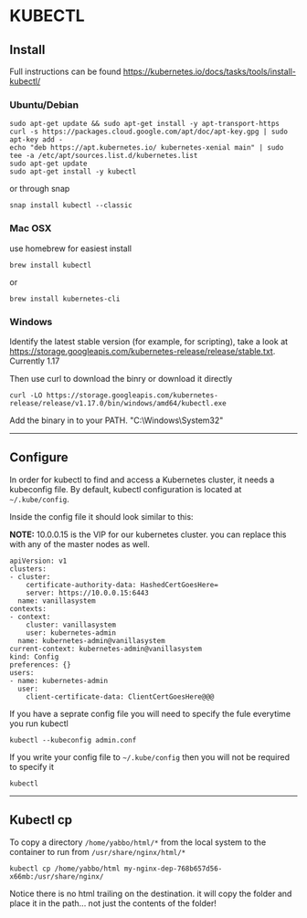 # KUBECTL

## Install
Full instructions can be found https://kubernetes.io/docs/tasks/tools/install-kubectl/

### Ubuntu/Debian

```
sudo apt-get update && sudo apt-get install -y apt-transport-https
curl -s https://packages.cloud.google.com/apt/doc/apt-key.gpg | sudo apt-key add -
echo "deb https://apt.kubernetes.io/ kubernetes-xenial main" | sudo tee -a /etc/apt/sources.list.d/kubernetes.list
sudo apt-get update
sudo apt-get install -y kubectl
```

or through snap 

```
snap install kubectl --classic
```

### Mac OSX 
use homebrew for easiest install

```
brew install kubectl 
```
or 
```
brew install kubernetes-cli
```

### Windows
Identify the latest stable version (for example, for scripting), take a look at https://storage.googleapis.com/kubernetes-release/release/stable.txt. Currently 1.17

Then use curl to download the binry or download it directly
```
curl -LO https://storage.googleapis.com/kubernetes-release/release/v1.17.0/bin/windows/amd64/kubectl.exe
```
Add the binary in to your PATH. "C:\Windows\System32"

---
## Configure
In order for kubectl to find and access a Kubernetes cluster, it needs a kubeconfig file. By default, kubectl configuration is located at ```~/.kube/config```. 

Inside the config file it should look similar to this:

<b>NOTE:</b> 10.0.0.15 is the VIP for our kubernetes cluster. you can replace this with any of the master nodes as well.
```
apiVersion: v1
clusters:
- cluster:
    certificate-authority-data: HashedCertGoesHere=
    server: https://10.0.0.15:6443
  name: vanillasystem
contexts:
- context:
    cluster: vanillasystem
    user: kubernetes-admin
  name: kubernetes-admin@vanillasystem
current-context: kubernetes-admin@vanillasystem
kind: Config
preferences: {}
users:
- name: kubernetes-admin
  user:
    client-certificate-data: ClientCertGoesHere@@@      
```

If you have a seprate config file you will need to specify the fule everytime you run kubectl
```
kubectl --kubeconfig admin.conf
```
If you write your config file to  ```~/.kube/config``` then you will not be required to specify it
```
kubectl
```

---
## Kubectl cp

To copy a directory ```/home/yabbo/html/*``` from the local system to the container to run from ```/usr/share/nginx/html/*```
```
kubectl cp /home/yabbo/html my-nginx-dep-768b657d56-x66mb:/usr/share/nginx/
```
Notice there is no html trailing on the destination. it will copy the folder and place it in the path... not just the contents of the folder!
